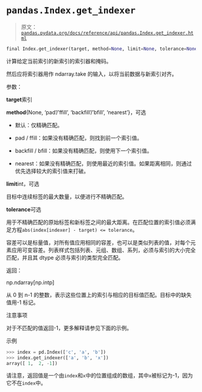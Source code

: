 # `pandas.Index.get_indexer`

> 原文：[`pandas.pydata.org/docs/reference/api/pandas.Index.get_indexer.html`](https://pandas.pydata.org/docs/reference/api/pandas.Index.get_indexer.html)

```py
final Index.get_indexer(target, method=None, limit=None, tolerance=None)
```

计算给定当前索引的新索引的索引器和掩码。

然后应将索引器用作 ndarray.take 的输入，以将当前数据与新索引对齐。

参数：

**target**索引

**method**{None, ‘pad’/’ffill’, ‘backfill’/’bfill’, ‘nearest’}，可选

+   默认：仅精确匹配。

+   pad / ffill：如果没有精确匹配，则找到前一个索引值。

+   backfill / bfill：如果没有精确匹配，则使用下一个索引值。

+   nearest：如果没有精确匹配，则使用最近的索引值。如果距离相同，则通过优先选择较大的索引值来打破。

**limit**int，可选

目标中连续标签的最大数量，以便进行不精确匹配。

**tolerance**可选

用于不精确匹配的原始标签和新标签之间的最大距离。在匹配位置的索引值必须满足方程`abs(index[indexer] - target) <= tolerance`。

容差可以是标量值，对所有值应用相同的容差，也可以是类似列表的值，对每个元素应用可变容差。列表样式包括列表、元组、数组、系列，必须与索引的大小完全匹配，并且其 dtype 必须与索引的类型完全匹配。

返回：

np.ndarray[np.intp]

从 0 到 n-1 的整数，表示这些位置上的索引与相应的目标值匹配。目标中的缺失值用-1 标记。

注意事项

对于不匹配的值返回-1，更多解释请参见下面的示例。

示例

```py
>>> index = pd.Index(['c', 'a', 'b'])
>>> index.get_indexer(['a', 'b', 'x'])
array([ 1,  2, -1]) 
```

请注意，返回值是一个由`index`和`x`中的位置组成的数组，其中`x`被标记为-1，因为它不在`index`中。
